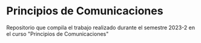 ﻿# Principios de Comunicaciones
 Repositorio que compila el trabajo realizado durante el semestre 2023-2 en el curso "Principios de Comunicaciones"
